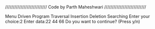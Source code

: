 /////////////////////////// Code by Parth Maheshwari ///////////////////////////

Menu Driven Program
Traversal
Insertion
Deletion
Searching
Enter your choice:2 Enter data:22 44 66 Do you want to continue? (Press y/n)
